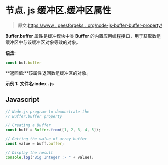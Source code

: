 # 节点. js 缓冲区.缓冲区属性

> 原文:[https://www . geesforgeks . org/node-js-buffer-buffer-property/](https://www.geeksforgeeks.org/node-js-buffer-buffer-property/)

**Buffer.buffer** 属性是缓冲模块中类 **Buffer** 的内置应用编程接口，用于获取数组缓冲区中与该缓冲区对象等效的对象。

**语法:**

```js
const buf.buffer
```

**返回值:**该属性返回数组缓冲区的对象。

**示例 1:** **文件名:index . js**

## Javascript

```js
// Node.js program to demonstrate the
// Buffer.buffer property

// Creating a Buffer
const buff = Buffer.from([1, 2, 3, 4, 5]);

// Getting the value of array buffer
const value = buff.buffer;

// Display the result
console.log("Big Integer :- " + value);
```